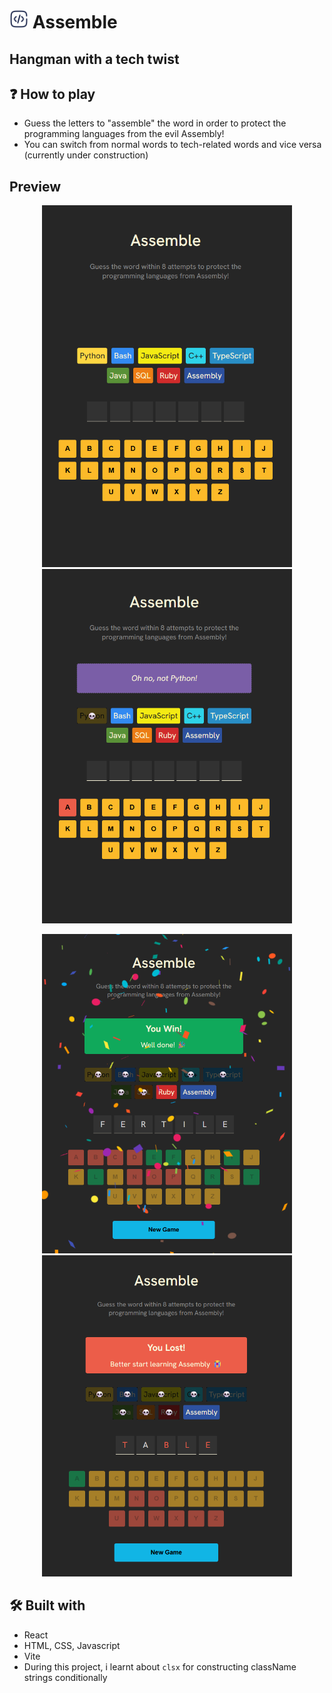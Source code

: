 <h1>
  <img src="./src/assets/logo.svg" alt="Logo" height="30"/>
  Assemble
</h1>

## Hangman with a tech twist

## ❓ How to play
* Guess the letters to "assemble" the word in order to protect the programming languages from the evil Assembly!
* You can switch from normal words to tech-related words and vice versa (currently under construction)

## Preview
<p align="center">
    <img src="src/assets/Preview1.png" alt="Preview-Img1" width="400">
    <img src="src/assets/Preview2.png" alt="Preview-Img2" width="400">
</p>

<p align="center">
    <img src="src/assets/Preview Win.png" alt="Won-Img" width="400">
    <img src="src/assets/Preview Lost.png" alt="Lost-Img" width="400">
</p>

## 🛠️ Built with
* React
* HTML, CSS, Javascript
* Vite
* During this project, i learnt about `clsx` for constructing className strings conditionally